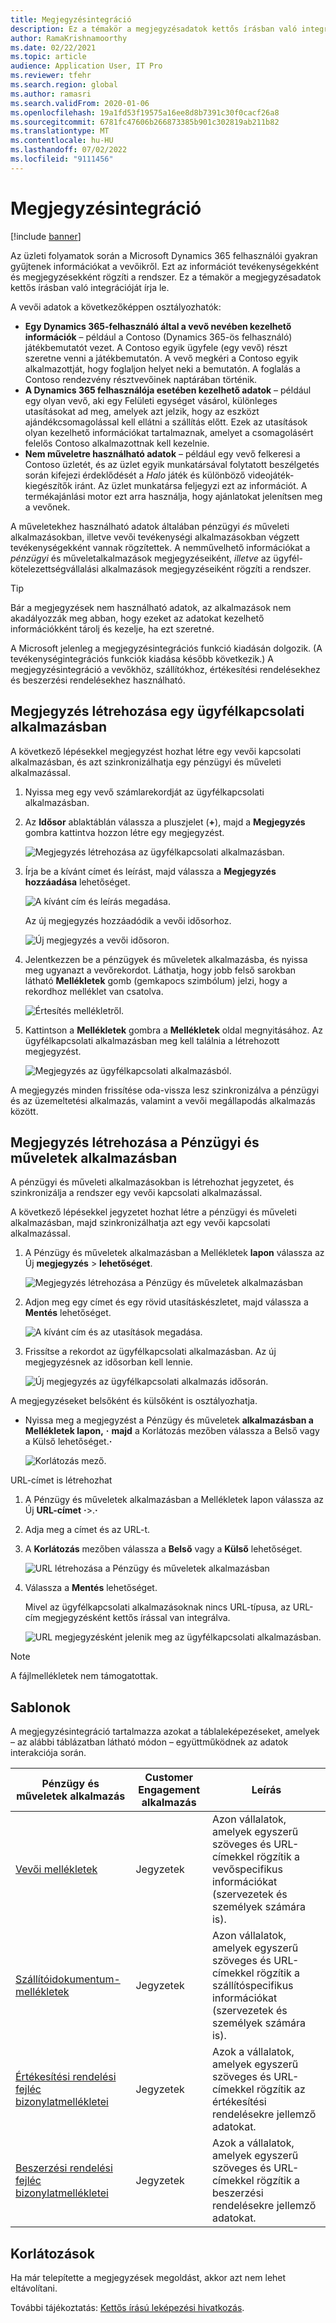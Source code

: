 ```yaml
---
title: Megjegyzésintegráció
description: Ez a témakör a megjegyzésadatok kettős írásban való integrációját írja le.
author: RamaKrishnamoorthy
ms.date: 02/22/2021
ms.topic: article
audience: Application User, IT Pro
ms.reviewer: tfehr
ms.search.region: global
ms.author: ramasri
ms.search.validFrom: 2020-01-06
ms.openlocfilehash: 19a1fd53f19575a16ee8d8b7391c30f0cacf26a8
ms.sourcegitcommit: 6781fc47606b266873385b901c302819ab211b82
ms.translationtype: MT
ms.contentlocale: hu-HU
ms.lasthandoff: 07/02/2022
ms.locfileid: "9111456"
---
```

# <a name="note-integration"></a>Megjegyzésintegráció

[!include [banner](../../includes/banner.md)]



Az üzleti folyamatok során a Microsoft Dynamics 365 felhasználói gyakran gyűjtenek információkat a vevőikről. Ezt az információt tevékenységekként és megjegyzésekként rögzíti a rendszer. Ez a témakör a megjegyzésadatok kettős írásban való integrációját írja le.

A vevői adatok a következőképpen osztályozhatók:

+ **Egy Dynamics 365-felhasználó által a vevő nevében kezelhető információk** – például a Contoso (Dynamics 365-ös felhasználó) játékbemutatót vezet. A Contoso egyik ügyfele (egy vevő) részt szeretne venni a játékbemutatón. A vevő megkéri a Contoso egyik alkalmazottját, hogy foglaljon helyet neki a bemutatón. A foglalás a Contoso rendezvény résztvevőinek naptárában történik.
+ **A Dynamics 365 felhasználója esetében kezelhető adatok** – például egy olyan vevő, aki egy Felületi egységet vásárol, különleges utasításokat ad meg, amelyek azt jelzik, hogy az eszközt ajándékcsomagolással kell ellátni a szállítás előtt. Ezek az utasítások olyan kezelhető információkat tartalmaznak, amelyet a csomagolásért felelős Contoso alkalmazottnak kell kezelnie.
+ **Nem műveletre használható adatok** – például egy vevő felkeresi a Contoso üzletét, és az üzlet egyik munkatársával folytatott beszélgetés során kifejezi érdeklődését a *Halo* játék és különböző videojáték-kiegészítők iránt. Az üzlet munkatársa feljegyzi ezt az információt. A termékajánlási motor ezt arra használja, hogy ajánlatokat jelenítsen meg a vevőnek.

A műveletekhez használható adatok általában pénzügyi *és* műveleti alkalmazásokban, illetve vevői tevékenységi alkalmazásokban végzett tevékenységekként vannak rögzítettek. A nemművelhető információkat a *pénzügyi* és műveletalkalmazások megjegyzéseiként, *illetve* az ügyfél-kötelezettségvállalási alkalmazások megjegyzéseiként rögzíti a rendszer.

> [!TIP]
> Bár a megjegyzések nem használható adatok, az alkalmazások nem akadályozzák meg abban, hogy ezeket az adatokat kezelhető információkként tárolj és kezelje, ha ezt szeretné.

A Microsoft jelenleg a megjegyzésintegrációs funkció kiadásán dolgozik. (A tevékenységintegrációs funkciók kiadása később következik.) A megjegyzésintegráció a vevőkhöz, szállítókhoz, értékesítési rendelésekhez és beszerzési rendelésekhez használható.

## <a name="create-a-note-in-a-customer-engagement-app"></a>Megjegyzés létrehozása egy ügyfélkapcsolati alkalmazásban

A következő lépésekkel megjegyzést hozhat létre egy vevői kapcsolati alkalmazásban, és azt szinkronizálhatja egy pénzügyi és műveleti alkalmazással.

1. Nyissa meg egy vevő számlarekordját az ügyfélkapcsolati alkalmazásban.
2. Az **Idősor** ablaktáblán válassza a pluszjelet (**+**), majd a **Megjegyzés** gombra kattintva hozzon létre egy megjegyzést.

    ![Megjegyzés létrehozása az ügyfélkapcsolati alkalmazásban.](media/notes-ce-1.png)

3. Írja be a kívánt címet és leírást, majd válassza a **Megjegyzés hozzáadása** lehetőséget.

    ![A kívánt cím és leírás megadása.](media/notes-ce-2.png)

    Az új megjegyzés hozzáadódik a vevői idősorhoz.

    ![Új megjegyzés a vevői idősoron.](media/notes-ce-3.png)

4. Jelentkezzen be a pénzügyek és műveletek alkalmazásba, és nyissa meg ugyanazt a vevőrekordot. Láthatja, hogy jobb felső sarokban látható **Mellékletek** gomb (gemkapocs szimbólum) jelzi, hogy a rekordhoz melléklet van csatolva.

    ![Értesítés mellékletről.](media/notes-ce-4.png)

5. Kattintson a **Mellékletek** gombra a **Mellékletek** oldal megnyitásához. Az ügyfélkapcsolati alkalmazásban meg kell találnia a létrehozott megjegyzést.

    ![Megjegyzés az ügyfélkapcsolati alkalmazásból.](media/notes-ce-5.png)

A megjegyzés minden frissítése oda-vissza lesz szinkronizálva a pénzügyi és az üzemeltetési alkalmazás, valamint a vevői megállapodás alkalmazás között.

## <a name="create-a-note-in-a-finance-and-operations-app"></a>Megjegyzés létrehozása a Pénzügyi és műveletek alkalmazásban

A pénzügyi és műveleti alkalmazásokban is létrehozhat jegyzetet, és szinkronizálja a rendszer egy vevői kapcsolati alkalmazással.

A következő lépésekkel jegyzetet hozhat létre a pénzügyi és műveleti alkalmazásban, majd szinkronizálhatja azt egy vevői kapcsolati alkalmazással.

1. A Pénzügy és műveletek alkalmazásban a Mellékletek **lapon** válassza az Új **megjegyzés** \> **lehetőséget**.

    ![Megjegyzés létrehozása a Pénzügy és műveletek alkalmazásban](media/notes-fo-1.png)

2. Adjon meg egy címet és egy rövid utasításkészletet, majd válassza a **Mentés** lehetőséget.

    ![A kívánt cím és az utasítások megadása.](media/notes-fo-2.png)

3. Frissítse a rekordot az ügyfélkapcsolati alkalmazásban. Az új megjegyzésnek az idősorban kell lennie.

    ![Új megjegyzés az ügyfélkapcsolati alkalmazás idősorán.](media/notes-fo-3.png)

A megjegyzéseket belsőként és külsőként is osztályozhatja.

- Nyissa meg a megjegyzést a Pénzügy és műveletek **alkalmazásban a Mellékletek lapon,** **·** **majd** a Korlátozás mezőben válassza a Belső vagy a Külső lehetőséget.**·**

    ![Korlátozás mező.](media/notes-fo-4.png)

URL-címet is létrehozhat

1. A Pénzügy és műveletek alkalmazásban a Mellékletek lapon válassza az Új **URL-címet** **·**\>.**·**
2. Adja meg a címet és az URL-t.
3. A **Korlátozás** mezőben válassza a **Belső** vagy a **Külső** lehetőséget.

    ![URL létrehozása a Pénzügy és műveletek alkalmazásban](media/notes-fo-5.png)

4. Válassza a **Mentés** lehetőséget.

    Mivel az ügyfélkapcsolati alkalmazásoknak nincs URL-típusa, az URL-cím megjegyzésként kettős írással van integrálva.

    ![URL megjegyzésként jelenik meg az ügyfélkapcsolati alkalmazásban.](media/notes-ce-6.png)

> [!NOTE]
> A fájlmellékletek nem támogatottak.

## <a name="templates"></a>Sablonok

A megjegyzésintegráció tartalmazza azokat a táblaleképezéseket, amelyek – az alábbi táblázatban látható módon – együttműködnek az adatok interakciója során.

| Pénzügy és műveletek alkalmazás | Customer Engagement alkalmazás | Leírás |
|----------------------------|-------------------------|-------------|
| [Vevői mellékletek](mapping-reference.md#230) | Jegyzetek | Azon vállalatok, amelyek egyszerű szöveges és URL-címekkel rögzítik a vevőspecifikus információkat (szervezetek és személyek számára is). |
| [Szállítóidokumentum-mellékletek](mapping-reference.md#231) | Jegyzetek | Azon vállalatok, amelyek egyszerű szöveges és URL-címekkel rögzítik a szállítóspecifikus információkat (szervezetek és személyek számára is). |
| [Értékesítési rendelési fejléc bizonylatmellékletei](mapping-reference.md#229) | Jegyzetek | Azok a vállalatok, amelyek egyszerű szöveges és URL-címekkel rögzítik az értékesítési rendelésekre jellemző adatokat. |
| [Beszerzési rendelési fejléc bizonylatmellékletei](mapping-reference.md#232) | Jegyzetek | Azok a vállalatok, amelyek egyszerű szöveges és URL-címekkel rögzítik a beszerzési rendelésekre jellemző adatokat. |

## <a name="limitations"></a>Korlátozások

Ha már telepítette a megjegyzések megoldást, akkor azt nem lehet eltávolítani. 

További tájékoztatás: [Kettős írású leképezési hivatkozás](mapping-reference.md).

